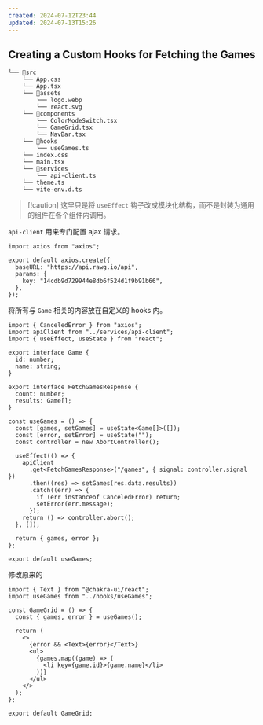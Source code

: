 ```yaml
---
created: 2024-07-12T23:44
updated: 2024-07-13T15:26
---
```

## Creating a Custom Hooks for Fetching the Games

``` hl:9,11-12,15-16
└── 📁src
    └── App.css
    └── App.tsx
    └── 📁assets
        └── logo.webp
        └── react.svg
    └── 📁components
        └── ColorModeSwitch.tsx
        └── GameGrid.tsx
        └── NavBar.tsx
    └── 📁hooks
        └── useGames.ts
    └── index.css
    └── main.tsx
    └── 📁services
        └── api-client.ts
    └── theme.ts
    └── vite-env.d.ts
```

>[!caution] 这里只是将 `useEffect` 钩子改成模块化结构，而不是封装为通用的组件在各个组件内调用。

`api-client` 用来专门配置 ajax 请求。

```tsx title="api-client.ts"
import axios from "axios";

export default axios.create({
  baseURL: "https://api.rawg.io/api",
  params: {
    key: "14cdb9d729944e8db6f524d1f9b91b66",
  },
});
```

将所有与 `Game` 相关的内容放在自定义的 hooks 内。

```tsx hl:2,15,31 title="useGames.tsx"
import { CanceledError } from "axios";
import apiClient from "../services/api-client";
import { useEffect, useState } from "react";

export interface Game {
  id: number;
  name: string;
}

export interface FetchGamesResponse {
  count: number;
  results: Game[];
}

const useGames = () => {
  const [games, setGames] = useState<Game[]>([]);
  const [error, setError] = useState("");
  const controller = new AbortController();

  useEffect(() => {
    apiClient
      .get<FetchGamesResponse>("/games", { signal: controller.signal })
      .then((res) => setGames(res.data.results))
      .catch((err) => {
        if (err instanceof CanceledError) return;
        setError(err.message);
      });
    return () => controller.abort();
  }, []);

  return { games, error };
};

export default useGames;
```

修改原来的

```tsx hl:2,5 title="GameGrid.tsx"
import { Text } from "@chakra-ui/react";
import useGames from "../hooks/useGames";

const GameGrid = () => {
  const { games, error } = useGames();

  return (
    <>
      {error && <Text>{error}</Text>}
      <ul>
        {games.map((game) => (
          <li key={game.id}>{game.name}</li>
        ))}
      </ul>
    </>
  );
};

export default GameGrid;
```